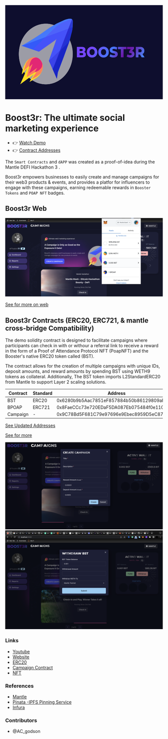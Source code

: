 <img src="https://github.com/acgodson/boost3r/blob/main/Boost3r-web/public/photos/cover.png" width="auto" height="300">

# Boost3r: The ultimate social marketing experience

- 👉 [Watch Demo](https://youtu.be/2Rhz4Bdc8I8)
- 👉 [Contract Addresses](https://boost3r.web.app/addresses)

The `Smart Contracts` and `dAPP` was created as a proof-of-idea during the Mantle DEFI Hackathon 3 .

Boost3r empowers businesses to easily create and manage campaigns for their web3 products & events, and provides a platfor for influencers to engage with these campaigns, earning redeemable rewards in `Booster Tokens` and `POAP NFT` badges.

## Boost3r Web

<!-- ![preview](./chaincraft-CLI/screenshots/test.gif) -->
<img src="https://github.com/acgodson/boost3r/blob/main/Boost3r-web/public/photos/welcome.png" width="600" height="auto">

[See for more on web](https://github.com/acgodson/boost3r/tree/main/Boost3r-web)

## Boost3r Contracts (ERC20, ERC721, & mantle cross-bridge Compatibility)

The demo solidity contract is designed to facilitate campaigns where participants can check in with or withour a referral link to receive a reward in the form of a Proof of Attendance Protocol NFT (PoapNFT) and the Booster's native ERC20 token called (BST).

The contract allows for the creation of multiple campaigns with unique IDs, deposit amounts, and reward amounts by spending BST using WETH9 tokens as collateral. Additionally, The BST token imports L2StandardERC20 from Mantle to support Layer 2 scaling solutions.

| Contract | Standard | Address                                     |
| -------- | -------- | ------------------------------------------- |
| BST      | ERC20    | 0x6280b9b5Aac7851eF857884b50b86129809aF7Ab  |
| BPOAP    | ERC721   | 0x8FaeCCc73e720EDaF5DA087Eb075484f0e1101a6  |
| Campaign | -        | 0x9C78Bd5F681C79e97696e9Ebec8959D5eC87ec22F |

[See Updated Addresses]()

[See for more](https://github.com/acgodson/boost3r/tree/main/Boost3r-Contracts)

<img src="https://github.com/acgodson/boost3r/blob/main/Boost3r-web/public/photos/create.png" width="600" height="auto">

<img src="https://github.com/acgodson/boost3r/blob/main/Boost3r-web/public/photos/withdraw.png" width="600" height="auto">

### Links

- [Youtube](https://youtu.be/2Rhz4Bdc8I8)
- [Website](https://boost3r.web.app)
- [ERC20](https://explorer.testnet.mantle.xyz/token/0x6280b9b5Aac7851eF857884b50b86129809aF7Ab/token-transfers)
- [Campaign Contract](https://explorer.testnet.mantle.xyz/address/0x9C78Bd5F681C79e97696e9Ebec8959D5eC87ec22F)
- [NFT](https://explorer.testnet.mantle.xyz/token/0x8FaeCCc73e720EDaF5DA087Eb075484f0e1101a6/token-transfers)

### References

- [Mantle](https://docs.mantle.xyz/introducing-mantle/quick-start/building-a-dapp)
- [Pinata -IPFS Pinning Service](https://app.pinata.cloud)
- [Infura](https://docs.infura.io)

### Contributors

- @AC_godson
